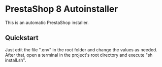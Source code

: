 # PrestaShop 8 Autoinstaller
This is an automatic PrestaShop installer.

## Quickstart
Just edit the file ".env" in the root folder and change the values as needed.
After that, open a terminal in the project's root directory and execute "sh install.sh".
